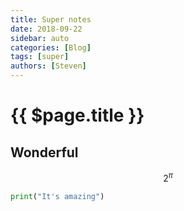```yaml
---
title: Super notes
date: 2018-09-22
sidebar: auto
categories: [Blog]
tags: [super]
authors: [Steven]
---
```


# {{ $page.title }}

<BlogPostMeta/>

## Wonderful

$$ 2^{\pi}$$

```python
print("It's amazing")
```
